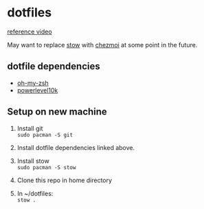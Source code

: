 # dotfiles
[reference video](https://www.youtube.com/watch?v=y6XCebnB9gs)

May want to replace [stow](https://www.gnu.org/software/stow/) with [chezmoi](https://www.chezmoi.io/) at some point in the future.



## dotfile dependencies
- [oh-my-zsh](https://github.com/ohmyzsh/ohmyzsh)
- [powerlevel10k](https://github.com/romkatv/powerlevel10k)

## Setup on new machine

1. Install git<br>
``
sudo pacman -S git
``

2. Install dotfile dependencies linked above.

3. Install stow<br>
``
sudo pacman -S stow
``

4. Clone this repo in home directory

5. In ~/dotfiles:<br>
``
stow .
``
